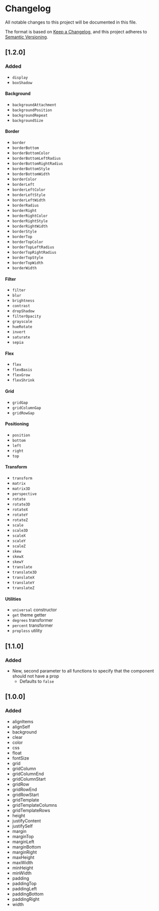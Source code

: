 # Changelog
All notable changes to this project will be documented in this file.

The format is based on [Keep a Changelog](https://keepachangelog.com/en/1.0.0/),
and this project adheres to [Semantic Versioning](https://semver.org/spec/v2.0.0.html).

## [1.2.0]

### Added

* `display`
* `boxShadow`

#### Background

* `backgroundAttachment`
* `backgroundPosition`
* `backgroundRepeat`
* `backgroundSize`

#### Border

* `border`
* `borderBottom`
* `borderBottomColor`
* `borderBottomLeftRadius`
* `borderBottomRightRadius`
* `borderBottomStyle`
* `borderBottomWidth`
* `borderColor`
* `borderLeft`
* `borderLeftColor`
* `borderLeftStyle`
* `borderLeftWidth`
* `borderRadius`
* `borderRight`
* `borderRightColor`
* `borderRightStyle`
* `borderRightWidth`
* `borderStyle`
* `borderTop`
* `borderTopColor`
* `borderTopLeftRadius`
* `borderTopRightRadius`
* `borderTopStyle`
* `borderTopWidth`
* `borderWidth`

#### Filter

* `filter`
* `blur`
* `brightness`
* `contrast`
* `dropShadow`
* `filterOpacity`
* `grayscale`
* `hueRotate`
* `invert`
* `saturate`
* `sepia`

#### Flex

* `flex`
* `flexBasis`
* `flexGrow`
* `flexShrink`

#### Grid

* `gridGap`
* `gridColumnGap`
* `gridRowGap`

#### Positioning

* `position`
* `bottom`
* `left`
* `right`
* `top`

#### Transform

* `transform`
* `matrix`
* `matrix3D`
* `perspective`
* `rotate`
* `rotate3D`
* `rotateX`
* `rotateY`
* `rotateZ`
* `scale`
* `scale3D`
* `scaleX`
* `scaleY`
* `scaleZ`
* `skew`
* `skewX`
* `skewY`
* `translate`
* `translate3D`
* `translateX`
* `translateY`
* `translateZ`

#### Utilities

* `universal` constructor
* `get` theme getter
* `degrees` transformer
* `percent` transformer
* `propless` utility


## [1.1.0]

### Added

* New, second parameter to all functions to specify that the component should not have a prop
  * Defaults to `false`


## [1.0.0]

### Added

* alignItems
* alignSelf
* background
* clear
* color
* css
* float
* fontSize
* grid
* gridColumn
* gridColumnEnd
* gridColumnStart
* gridRow
* gridRowEnd
* gridRowStart
* gridTemplate
* gridTemplateColumns
* gridTemplateRows
* height
* justifyContent
* justifySelf
* margin
* marginTop
* marginLeft
* marginBottom
* marginRight
* maxHeight
* maxWidth
* minHeight
* minWidth
* padding
* paddingTop
* paddingLeft
* paddingBottom
* paddingRight
* width
